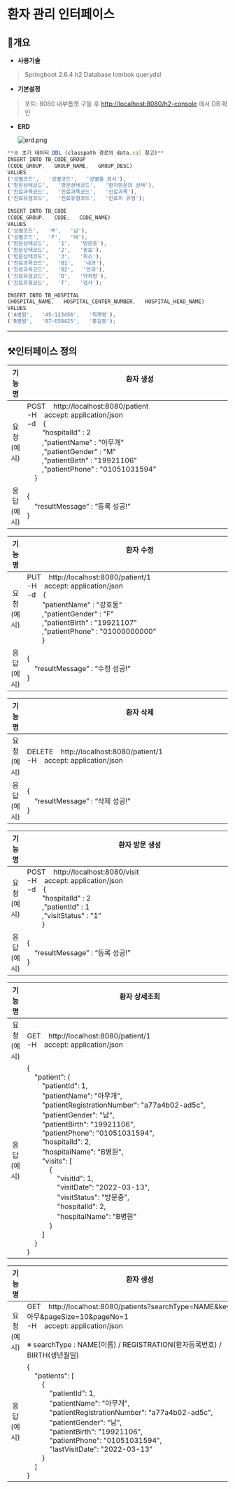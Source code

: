 # 환자 관리 인터페이스

## 📄개요

- **사용기술**

> Springboot 2.6.4
h2 Database
lombok
querydsl
> 

- **기본설정**

> 포트: 8080
내부톰캣 구동 후 [http://localhost:8080/h2-console](http://localhost:8080/h2-console) 에서 DB 확인
> 

- **ERD**
    
    ![erd.png](https://user-images.githubusercontent.com/75962573/158026081-0e699228-31b4-4358-8fe3-1d0e8204d2e0.png)
    

```jsx
**※ 초기 데이터 DDL (classpath 경로의 data.sql 참고)**
INSERT INTO TB_CODE_GROUP
(CODE_GROUP,   GROUP_NAME,   GROUP_DESC)
VALUES
('성별코드',   '성별코드',   '성별을 표시'),
('방문상태코드',   '방문상태코드',   '환자방문의 상태'),
('진료과목코드',   '진료과목코드',   '진료과목'),
('진료유형코드',   '진료유형코드',   '진료의 유형');

INSERT INTO TB_CODE
(CODE_GROUP,   CODE,   CODE_NAME)
VALUES
('성별코드',   'M',   '남'),
('성별코드',   'F',   '여'),
('방문상태코드',   '1',   '방문중'),
('방문상태코드',   '2',   '종료'),
('방문상태코드',   '3',   '취소'),
('진료과목코드',   '01',   '내과'),
('진료과목코드',   '02',   '안과'),
('진료유형코드',   'D',   '약처방'),
('진료유형코드',   'T',   '검사');

INSERT INTO TB_HOSPITAL
(HOSPITAL_NAME,   HOSPITAL_CENTER_NUMBER,   HOSPITAL_HEAD_NAME)
VALUES
('A병원',   '45-123456',   '최재영'),
('B병원',   '87-658425',   '홍길동');
```

---

## ⚒️인터페이스 정의

| 기능명 | 환자 생성 &nbsp;&nbsp;&nbsp;&nbsp;&nbsp;&nbsp;&nbsp;&nbsp;&nbsp;&nbsp;&nbsp;&nbsp;&nbsp;&nbsp;&nbsp;&nbsp;&nbsp;&nbsp;&nbsp;&nbsp;&nbsp;&nbsp;&nbsp;&nbsp;&nbsp;&nbsp;&nbsp;&nbsp;&nbsp;&nbsp;&nbsp;&nbsp;&nbsp;&nbsp;&nbsp;&nbsp;&nbsp;&nbsp;&nbsp;&nbsp;&nbsp;&nbsp;&nbsp;&nbsp;&nbsp;&nbsp;&nbsp;&nbsp;&nbsp;&nbsp;&nbsp;&nbsp;&nbsp;&nbsp;&nbsp;&nbsp;&nbsp;&nbsp;&nbsp;&nbsp;&nbsp;&nbsp;&nbsp;&nbsp;&nbsp;&nbsp;&nbsp;&nbsp;&nbsp;&nbsp;&nbsp;&nbsp;&nbsp;&nbsp;&nbsp;&nbsp;&nbsp;&nbsp;&nbsp;&nbsp;&nbsp;&nbsp;&nbsp;&nbsp;&nbsp;&nbsp;&nbsp;&nbsp;&nbsp;&nbsp;&nbsp;&nbsp;&nbsp;&nbsp;&nbsp;&nbsp;&nbsp;&nbsp;&nbsp;&nbsp;&nbsp;&nbsp;&nbsp;&nbsp;&nbsp;&nbsp;&nbsp;&nbsp;&nbsp;&nbsp;&nbsp;&nbsp;&nbsp;&nbsp;&nbsp;&nbsp;&nbsp;&nbsp;&nbsp;&nbsp;|
| :---: | --- |
| 요청</br>(예시) | POST&nbsp;&nbsp;&nbsp;&nbsp;http://localhost:8080/patient</br>-H&nbsp;&nbsp;&nbsp;&nbsp;accept: application/json</br>-d&nbsp;&nbsp;&nbsp;&nbsp;{</br>&nbsp;&nbsp;&nbsp;&nbsp;&nbsp;&nbsp;&nbsp;&nbsp;"hospitalId" : 2</br>&nbsp;&nbsp;&nbsp;&nbsp;&nbsp;&nbsp;&nbsp;&nbsp;,"patientName" : "아무개"</br>&nbsp;&nbsp;&nbsp;&nbsp;&nbsp;&nbsp;&nbsp;&nbsp;,"patientGender" : "M"</br>&nbsp;&nbsp;&nbsp;&nbsp;&nbsp;&nbsp;&nbsp;&nbsp;,"patientBirth" : "19921106"</br>&nbsp;&nbsp;&nbsp;&nbsp;&nbsp;&nbsp;&nbsp;&nbsp;,"patientPhone" : "01051031594”</br>&nbsp;&nbsp;&nbsp;&nbsp;} |
| 응답</br>(예시) | {</br>&nbsp;&nbsp;&nbsp;&nbsp;“resultMessage” : “등록 성공!”</br>} |

| 기능명 | 환자 수정 &nbsp;&nbsp;&nbsp;&nbsp;&nbsp;&nbsp;&nbsp;&nbsp;&nbsp;&nbsp;&nbsp;&nbsp;&nbsp;&nbsp;&nbsp;&nbsp;&nbsp;&nbsp;&nbsp;&nbsp;&nbsp;&nbsp;&nbsp;&nbsp;&nbsp;&nbsp;&nbsp;&nbsp;&nbsp;&nbsp;&nbsp;&nbsp;&nbsp;&nbsp;&nbsp;&nbsp;&nbsp;&nbsp;&nbsp;&nbsp;&nbsp;&nbsp;&nbsp;&nbsp;&nbsp;&nbsp;&nbsp;&nbsp;&nbsp;&nbsp;&nbsp;&nbsp;&nbsp;&nbsp;&nbsp;&nbsp;&nbsp;&nbsp;&nbsp;&nbsp;&nbsp;&nbsp;&nbsp;&nbsp;&nbsp;&nbsp;&nbsp;&nbsp;&nbsp;&nbsp;&nbsp;&nbsp;&nbsp;&nbsp;&nbsp;&nbsp;&nbsp;&nbsp;&nbsp;&nbsp;&nbsp;&nbsp;&nbsp;&nbsp;&nbsp;&nbsp;&nbsp;&nbsp;&nbsp;&nbsp;&nbsp;&nbsp;&nbsp;&nbsp;&nbsp;&nbsp;&nbsp;&nbsp;&nbsp;&nbsp;&nbsp;&nbsp;&nbsp;&nbsp;&nbsp;&nbsp;&nbsp;&nbsp;&nbsp;&nbsp;&nbsp;&nbsp;&nbsp;&nbsp;&nbsp;&nbsp;&nbsp;&nbsp;&nbsp;&nbsp;|
| :---: | --- |
| 요청</br>(예시) | PUT&nbsp;&nbsp;&nbsp;&nbsp;http://localhost:8080/patient/1</br>-H&nbsp;&nbsp;&nbsp;&nbsp;accept: application/json</br>-d&nbsp;&nbsp;&nbsp;&nbsp;{</br>&nbsp;&nbsp;&nbsp;&nbsp;&nbsp;&nbsp;&nbsp;&nbsp;"patientName" : "강호동"</br>&nbsp;&nbsp;&nbsp;&nbsp;&nbsp;&nbsp;&nbsp;&nbsp;,"patientGender" : "F"</br>&nbsp;&nbsp;&nbsp;&nbsp;&nbsp;&nbsp;&nbsp;&nbsp;,"patientBirth" : "19921107"</br>&nbsp;&nbsp;&nbsp;&nbsp;&nbsp;&nbsp;&nbsp;&nbsp;,"patientPhone" : "01000000000”</br>&nbsp;&nbsp;&nbsp;&nbsp;&nbsp;&nbsp;&nbsp;&nbsp;} |
| 응답</br>(예시) | {</br>&nbsp;&nbsp;&nbsp;&nbsp;“resultMessage” : “수정 성공!”</br>} |

| 기능명 | 환자 삭제 &nbsp;&nbsp;&nbsp;&nbsp;&nbsp;&nbsp;&nbsp;&nbsp;&nbsp;&nbsp;&nbsp;&nbsp;&nbsp;&nbsp;&nbsp;&nbsp;&nbsp;&nbsp;&nbsp;&nbsp;&nbsp;&nbsp;&nbsp;&nbsp;&nbsp;&nbsp;&nbsp;&nbsp;&nbsp;&nbsp;&nbsp;&nbsp;&nbsp;&nbsp;&nbsp;&nbsp;&nbsp;&nbsp;&nbsp;&nbsp;&nbsp;&nbsp;&nbsp;&nbsp;&nbsp;&nbsp;&nbsp;&nbsp;&nbsp;&nbsp;&nbsp;&nbsp;&nbsp;&nbsp;&nbsp;&nbsp;&nbsp;&nbsp;&nbsp;&nbsp;&nbsp;&nbsp;&nbsp;&nbsp;&nbsp;&nbsp;&nbsp;&nbsp;&nbsp;&nbsp;&nbsp;&nbsp;&nbsp;&nbsp;&nbsp;&nbsp;&nbsp;&nbsp;&nbsp;&nbsp;&nbsp;&nbsp;&nbsp;&nbsp;&nbsp;&nbsp;&nbsp;&nbsp;&nbsp;&nbsp;&nbsp;&nbsp;&nbsp;&nbsp;&nbsp;&nbsp;&nbsp;&nbsp;&nbsp;&nbsp;&nbsp;&nbsp;&nbsp;&nbsp;&nbsp;&nbsp;&nbsp;&nbsp;&nbsp;&nbsp;&nbsp;&nbsp;&nbsp;&nbsp;&nbsp;&nbsp;&nbsp;&nbsp;&nbsp;&nbsp;|
| :---: | --- |
| 요청</br>(예시) | DELETE&nbsp;&nbsp;&nbsp;&nbsp;http://localhost:8080/patient/1</br>-H&nbsp;&nbsp;&nbsp;&nbsp;accept: application/json |
| 응답</br>(예시) | {</br>&nbsp;&nbsp;&nbsp;&nbsp;“resultMessage” : “삭제 성공!”</br>} |

| 기능명 | 환자 방문 생성 &nbsp;&nbsp;&nbsp;&nbsp;&nbsp;&nbsp;&nbsp;&nbsp;&nbsp;&nbsp;&nbsp;&nbsp;&nbsp;&nbsp;&nbsp;&nbsp;&nbsp;&nbsp;&nbsp;&nbsp;&nbsp;&nbsp;&nbsp;&nbsp;&nbsp;&nbsp;&nbsp;&nbsp;&nbsp;&nbsp;&nbsp;&nbsp;&nbsp;&nbsp;&nbsp;&nbsp;&nbsp;&nbsp;&nbsp;&nbsp;&nbsp;&nbsp;&nbsp;&nbsp;&nbsp;&nbsp;&nbsp;&nbsp;&nbsp;&nbsp;&nbsp;&nbsp;&nbsp;&nbsp;&nbsp;&nbsp;&nbsp;&nbsp;&nbsp;&nbsp;&nbsp;&nbsp;&nbsp;&nbsp;&nbsp;&nbsp;&nbsp;&nbsp;&nbsp;&nbsp;&nbsp;&nbsp;&nbsp;&nbsp;&nbsp;&nbsp;&nbsp;&nbsp;&nbsp;&nbsp;&nbsp;&nbsp;&nbsp;&nbsp;&nbsp;&nbsp;&nbsp;&nbsp;&nbsp;&nbsp;&nbsp;&nbsp;&nbsp;&nbsp;&nbsp;&nbsp;&nbsp;&nbsp;&nbsp;&nbsp;&nbsp;&nbsp;&nbsp;&nbsp;&nbsp;&nbsp;&nbsp;&nbsp;&nbsp;&nbsp;&nbsp;&nbsp;&nbsp;&nbsp;&nbsp;&nbsp;&nbsp;&nbsp;&nbsp;&nbsp;|
| :---: | --- |
| 요청</br>(예시) | POST&nbsp;&nbsp;&nbsp;&nbsp;http://localhost:8080/visit</br>-H&nbsp;&nbsp;&nbsp;&nbsp;accept: application/json</br>-d&nbsp;&nbsp;&nbsp;&nbsp;{</br>&nbsp;&nbsp;&nbsp;&nbsp;&nbsp;&nbsp;&nbsp;&nbsp;"hospitalId" : 2</br>&nbsp;&nbsp;&nbsp;&nbsp;&nbsp;&nbsp;&nbsp;&nbsp;,"patientId" : 1</br>&nbsp;&nbsp;&nbsp;&nbsp;&nbsp;&nbsp;&nbsp;&nbsp;,"visitStatus" : "1”</br>&nbsp;&nbsp;&nbsp;&nbsp;&nbsp;&nbsp;&nbsp;&nbsp;} |
| 응답</br>(예시) | {</br>&nbsp;&nbsp;&nbsp;&nbsp;“resultMessage” : “등록 성공!”</br>} |

| 기능명 | 환자 상세조회 &nbsp;&nbsp;&nbsp;&nbsp;&nbsp;&nbsp;&nbsp;&nbsp;&nbsp;&nbsp;&nbsp;&nbsp;&nbsp;&nbsp;&nbsp;&nbsp;&nbsp;&nbsp;&nbsp;&nbsp;&nbsp;&nbsp;&nbsp;&nbsp;&nbsp;&nbsp;&nbsp;&nbsp;&nbsp;&nbsp;&nbsp;&nbsp;&nbsp;&nbsp;&nbsp;&nbsp;&nbsp;&nbsp;&nbsp;&nbsp;&nbsp;&nbsp;&nbsp;&nbsp;&nbsp;&nbsp;&nbsp;&nbsp;&nbsp;&nbsp;&nbsp;&nbsp;&nbsp;&nbsp;&nbsp;&nbsp;&nbsp;&nbsp;&nbsp;&nbsp;&nbsp;&nbsp;&nbsp;&nbsp;&nbsp;&nbsp;&nbsp;&nbsp;&nbsp;&nbsp;&nbsp;&nbsp;&nbsp;&nbsp;&nbsp;&nbsp;&nbsp;&nbsp;&nbsp;&nbsp;&nbsp;&nbsp;&nbsp;&nbsp;&nbsp;&nbsp;&nbsp;&nbsp;&nbsp;&nbsp;&nbsp;&nbsp;&nbsp;&nbsp;&nbsp;&nbsp;&nbsp;&nbsp;&nbsp;&nbsp;&nbsp;&nbsp;&nbsp;&nbsp;&nbsp;&nbsp;&nbsp;&nbsp;&nbsp;&nbsp;&nbsp;&nbsp;&nbsp;&nbsp;&nbsp;&nbsp;&nbsp;&nbsp;&nbsp;&nbsp;|
| :---: | --- |
| 요청</br>(예시) | GET&nbsp;&nbsp;&nbsp;&nbsp;http://localhost:8080/patient/1</br>-H&nbsp;&nbsp;&nbsp;&nbsp;accept: application/json |
| 응답</br>(예시) | {</br>&nbsp;&nbsp;&nbsp;&nbsp;"patient": {</br>&nbsp;&nbsp;&nbsp;&nbsp;&nbsp;&nbsp;&nbsp;&nbsp;"patientId": 1,</br>&nbsp;&nbsp;&nbsp;&nbsp;&nbsp;&nbsp;&nbsp;&nbsp;"patientName": "아무개",</br>&nbsp;&nbsp;&nbsp;&nbsp;&nbsp;&nbsp;&nbsp;&nbsp;"patientRegistrationNumber": "a77a4b02-ad5c",</br>&nbsp;&nbsp;&nbsp;&nbsp;&nbsp;&nbsp;&nbsp;&nbsp;"patientGender": "남",</br>&nbsp;&nbsp;&nbsp;&nbsp;&nbsp;&nbsp;&nbsp;&nbsp;"patientBirth": "19921106",</br>&nbsp;&nbsp;&nbsp;&nbsp;&nbsp;&nbsp;&nbsp;&nbsp;"patientPhone": "01051031594",</br>&nbsp;&nbsp;&nbsp;&nbsp;&nbsp;&nbsp;&nbsp;&nbsp;"hospitalId": 2,</br>&nbsp;&nbsp;&nbsp;&nbsp;&nbsp;&nbsp;&nbsp;&nbsp;"hospitalName": "B병원",</br>&nbsp;&nbsp;&nbsp;&nbsp;&nbsp;&nbsp;&nbsp;&nbsp;"visits": [</br>&nbsp;&nbsp;&nbsp;&nbsp;&nbsp;&nbsp;&nbsp;&nbsp;&nbsp;&nbsp;&nbsp;&nbsp;{</br>&nbsp;&nbsp;&nbsp;&nbsp;&nbsp;&nbsp;&nbsp;&nbsp;&nbsp;&nbsp;&nbsp;&nbsp;&nbsp;&nbsp;&nbsp;&nbsp;"visitId": 1,</br>&nbsp;&nbsp;&nbsp;&nbsp;&nbsp;&nbsp;&nbsp;&nbsp;&nbsp;&nbsp;&nbsp;&nbsp;&nbsp;&nbsp;&nbsp;&nbsp;"visitDate": "2022-03-13",</br>&nbsp;&nbsp;&nbsp;&nbsp;&nbsp;&nbsp;&nbsp;&nbsp;&nbsp;&nbsp;&nbsp;&nbsp;&nbsp;&nbsp;&nbsp;&nbsp;"visitStatus": "방문중",</br>&nbsp;&nbsp;&nbsp;&nbsp;&nbsp;&nbsp;&nbsp;&nbsp;&nbsp;&nbsp;&nbsp;&nbsp;&nbsp;&nbsp;&nbsp;&nbsp;"hospitalId": 2,</br>&nbsp;&nbsp;&nbsp;&nbsp;&nbsp;&nbsp;&nbsp;&nbsp;&nbsp;&nbsp;&nbsp;&nbsp;&nbsp;&nbsp;&nbsp;&nbsp;"hospitalName": "B병원"</br>&nbsp;&nbsp;&nbsp;&nbsp;&nbsp;&nbsp;&nbsp;&nbsp;&nbsp;&nbsp;&nbsp;&nbsp;}</br>&nbsp;&nbsp;&nbsp;&nbsp;&nbsp;&nbsp;&nbsp;&nbsp;]</br>&nbsp;&nbsp;&nbsp;&nbsp;}</br>} |

| 기능명 | 환자 생성 &nbsp;&nbsp;&nbsp;&nbsp;&nbsp;&nbsp;&nbsp;&nbsp;&nbsp;&nbsp;&nbsp;&nbsp;&nbsp;&nbsp;&nbsp;&nbsp;&nbsp;&nbsp;&nbsp;&nbsp;&nbsp;&nbsp;&nbsp;&nbsp;&nbsp;&nbsp;&nbsp;&nbsp;&nbsp;&nbsp;&nbsp;&nbsp;&nbsp;&nbsp;&nbsp;&nbsp;&nbsp;&nbsp;&nbsp;&nbsp;&nbsp;&nbsp;&nbsp;&nbsp;&nbsp;&nbsp;&nbsp;&nbsp;&nbsp;&nbsp;&nbsp;&nbsp;&nbsp;&nbsp;&nbsp;&nbsp;&nbsp;&nbsp;&nbsp;&nbsp;&nbsp;&nbsp;&nbsp;&nbsp;&nbsp;&nbsp;&nbsp;&nbsp;&nbsp;&nbsp;&nbsp;&nbsp;&nbsp;&nbsp;&nbsp;&nbsp;&nbsp;&nbsp;&nbsp;&nbsp;&nbsp;&nbsp;&nbsp;&nbsp;&nbsp;&nbsp;&nbsp;&nbsp;&nbsp;&nbsp;&nbsp;&nbsp;&nbsp;&nbsp;&nbsp;&nbsp;&nbsp;&nbsp;&nbsp;&nbsp;&nbsp;&nbsp;&nbsp;&nbsp;&nbsp;&nbsp;&nbsp;&nbsp;&nbsp;&nbsp;&nbsp;&nbsp;&nbsp;&nbsp;&nbsp;&nbsp;&nbsp;&nbsp;&nbsp;&nbsp;|
| :---: | --- |
| 요청</br>(예시) | GET&nbsp;&nbsp;&nbsp;&nbsp;http://localhost:8080/patients?searchType=NAME&keyword=아무&pageSize=10&pageNo=1</br>-H&nbsp;&nbsp;&nbsp;&nbsp;accept: application/json</br></br>※ searchType : NAME(이름) / REGISTRATION(환자등록번호) / BIRTH(생년월일) |
| 응답</br>(예시) | {</br>&nbsp;&nbsp;&nbsp;&nbsp;"patients": [</br>&nbsp;&nbsp;&nbsp;&nbsp;&nbsp;&nbsp;&nbsp;&nbsp;{</br>&nbsp;&nbsp;&nbsp;&nbsp;&nbsp;&nbsp;&nbsp;&nbsp;&nbsp;&nbsp;&nbsp;&nbsp;"patientId": 1,</br>&nbsp;&nbsp;&nbsp;&nbsp;&nbsp;&nbsp;&nbsp;&nbsp;&nbsp;&nbsp;&nbsp;&nbsp;"patientName": "아무개",</br>&nbsp;&nbsp;&nbsp;&nbsp;&nbsp;&nbsp;&nbsp;&nbsp;&nbsp;&nbsp;&nbsp;&nbsp;"patientRegistrationNumber": "a77a4b02-ad5c",</br>&nbsp;&nbsp;&nbsp;&nbsp;&nbsp;&nbsp;&nbsp;&nbsp;&nbsp;&nbsp;&nbsp;&nbsp;"patientGender": "남",</br>&nbsp;&nbsp;&nbsp;&nbsp;&nbsp;&nbsp;&nbsp;&nbsp;&nbsp;&nbsp;&nbsp;&nbsp;"patientBirth": "19921106",</br>&nbsp;&nbsp;&nbsp;&nbsp;&nbsp;&nbsp;&nbsp;&nbsp;&nbsp;&nbsp;&nbsp;&nbsp;"patientPhone": "01051031594",</br>&nbsp;&nbsp;&nbsp;&nbsp;&nbsp;&nbsp;&nbsp;&nbsp;&nbsp;&nbsp;&nbsp;&nbsp;"lastVisitDate": "2022-03-13"</br>&nbsp;&nbsp;&nbsp;&nbsp;&nbsp;&nbsp;&nbsp;&nbsp;}</br>&nbsp;&nbsp;&nbsp;&nbsp;]</br>} |
